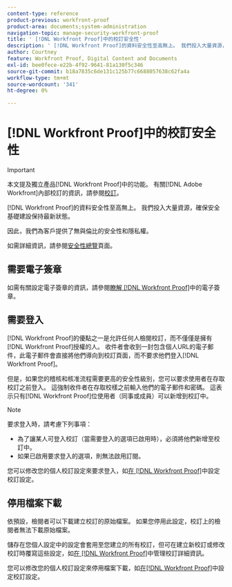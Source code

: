 ```yaml
---
content-type: reference
product-previous: workfront-proof
product-area: documents;system-administration
navigation-topic: manage-security-workfront-proof
title: ' [!DNL Workfront Proof]中的校訂安全性'
description: ' [!DNL Workfront Proof]的資料安全性至高無上。 我們投入大量資源，確保安全基礎建設保持最新狀態。'
author: Courtney
feature: Workfront Proof, Digital Content and Documents
exl-id: bee0fece-e22b-4f92-9641-81a130f5c346
source-git-commit: b18a7835c6de131c125b77c6688057638c62fa4a
workflow-type: tm+mt
source-wordcount: '341'
ht-degree: 0%

---
```


# [!DNL Workfront Proof]中的校訂安全性

>[!IMPORTANT]
>
>本文提及獨立產品[!DNL Workfront Proof]中的功能。 有關[!DNL Adobe Workfront]內部校訂的資訊，請參閱[校訂](../../../review-and-approve-work/proofing/proofing.md)。

[!DNL Workfront Proof]的資料安全性至高無上。 我們投入大量資源，確保安全基礎建設保持最新狀態。

因此，我們為客戶提供了無與倫比的安全性和隱私權。

如需詳細資訊，請參閱[安全性總覽](https://www.adobe.com/legal/terms/enterprise-licensing/workfront-legacy-terms.html)頁面。

## 需要電子簽章

如需有關設定電子簽章的資訊，請參閱[瞭解 [!DNL Workfront Proof]](../../../workfront-proof/wp-acct-admin/managing-security/electronic-sigs-in-wp.md)中的電子簽章。

## 需要登入

[!DNL Workfront Proof]的優點之一是允許任何人檢閱校訂，而不僅僅是擁有[!DNL Workfront Proof]授權的人。 收件者會收到一封包含個人URL的電子郵件，此電子郵件會直接將他們導向到校訂頁面，而不要求他們登入[!DNL Workfront Proof]。

但是，如果您的稽核和核准流程需要更高的安全性級別，您可以要求使用者在存取校訂之前登入。 這強制收件者在存取校樣之前輸入他們的電子郵件和密碼。 這表示只有[!DNL Workfront Proof]位使用者（同事或成員）可以新增到校訂中。

>[!NOTE]
>
>要求登入時，請考慮下列事項：
>
>* 為了讓某人可登入校訂（當需要登入的選項已啟用時），必須將他們新增至校訂中。
>* 如果已啟用要求登入的選項，則無法啟用訂閱。
>



您可以修改您的個人校訂設定來要求登入，如[在 [!DNL Workfront Proof]](../../../workfront-proof/wp-work-proofsfiles/manage-your-work/configure-proof-settings.md)中設定校訂設定。

## 停用檔案下載

依預設，檢閱者可以下載建立校訂的原始檔案。 如果您停用此設定，校訂上的檢閱者無法下載原始檔案。

儲存在您個人設定中的設定會套用至您建立的所有校訂，但可在建立新校訂或修改校訂時覆寫這些設定，如[在 [!DNL Workfront Proof]](../../../workfront-proof/wp-work-proofsfiles/manage-your-work/manage-proof-details.md)中管理校訂詳細資訊。

您可以修改您的個人校訂設定來停用檔案下載，如[在[!DNL  Workfront Proof]](../../../workfront-proof/wp-work-proofsfiles/manage-your-work/configure-proof-settings.md)中設定校訂設定。
